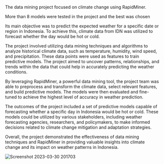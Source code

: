 The data mining project focused on climate change using RapidMiner. 

More than 8 models were tested in the project and the best was chosen

Its main objective was to predict the expected weather for a specific date or region in Indonesia. To achieve this, climate data from IDN was utilized to forecast whether the day would be hot or cold.

The project involved utilizing data mining techniques and algorithms to analyze historical climate data, such as temperature, humidity, wind speed, and precipitation. These data points were used as features to train predictive models. The project aimed to uncover patterns, relationships, and trends within the data that could help in accurately predicting the weather conditions.

By leveraging RapidMiner, a powerful data mining tool, the project team was able to preprocess and transform the climate data, select relevant features, and build predictive models. The models were then evaluated and fine-tuned to achieve the highest level of accuracy in weather prediction.

The outcomes of the project included a set of predictive models capable of forecasting whether a specific day in Indonesia would be hot or cold. These models could be utilized by various stakeholders, including weather forecasting agencies, researchers, and policymakers, to make informed decisions related to climate change mitigation and adaptation strategies.

Overall, the project demonstrated the effectiveness of data mining techniques and RapidMiner in providing valuable insights into climate change and its impact on weather patterns in Indonesia.

![Screenshot 2023-03-30 201703](https://user-images.githubusercontent.com/85491809/229014159-db485948-2292-423e-b7ff-df9dd7892dfd.png)
